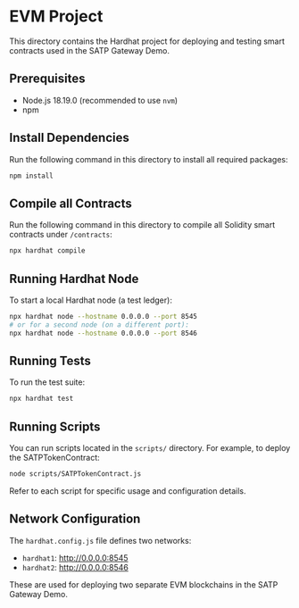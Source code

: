 # EVM Project

This directory contains the Hardhat project for deploying and testing smart contracts used in the SATP Gateway Demo.

## Prerequisites

- Node.js 18.19.0 (recommended to use `nvm`)
- npm

## Install Dependencies

Run the following command in this directory to install all required packages:

```bash
npm install
```

## Compile all Contracts

Run the following command in this directory to compile all Solidity smart contracts under `/contracts`:

```bash
npx hardhat compile
```

## Running Hardhat Node

To start a local Hardhat node (a test ledger):

```bash
npx hardhat node --hostname 0.0.0.0 --port 8545
# or for a second node (on a different port):
npx hardhat node --hostname 0.0.0.0 --port 8546
```

## Running Tests

To run the test suite:

```bash
npx hardhat test
```

## Running Scripts

You can run scripts located in the `scripts/` directory. For example, to deploy the SATPTokenContract:

```bash
node scripts/SATPTokenContract.js
```

Refer to each script for specific usage and configuration details.

## Network Configuration

The `hardhat.config.js` file defines two networks:
- `hardhat1`: http://0.0.0.0:8545
- `hardhat2`: http://0.0.0.0:8546

These are used for deploying two separate EVM blockchains in the SATP Gateway Demo.
